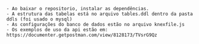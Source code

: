     - Ao baixar o repositorio, instalar as dependências.
    - A estrutura das tabelas está no arquivo tables.ddl dentro da pasta ddls (foi usado o mysql)
    - As configurações do banco de dados estão no arquivo knexfile.js
    - Os exemplos de uso da api estão em: https://documenter.getpostman.com/view/8128173/TVsrG9Qz
